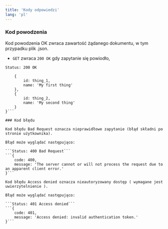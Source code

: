 ```yaml
---
title: 'Kody odpowiedzi'
lang: 'pl'
---
```


### Kod powodzenia

Kod powodzenia OK zwraca zawartość żądanego dokumentu, w tym przypadku plik .json.

* `GET` zwraca `200 OK` gdy zapytanie się powiodło,

```Status: 200 OK```
```{
    {
        id: thing_1,
        name: 'My first thing'
    },
    {
        id: thing_2,
        name: 'My second thing'
    }
}```

### Kod błędu

Kod błędu Bad Request oznacza nieprawidłowe zapytanie (błąd składni po stronie użytkownika).

Błąd może wyglądać następująco:

```Status: 400 Bad Request```
```{
    code: 400,
    message: 'The server cannot or will not process the request due to an apparent client error.'
}```

Kod błędu Access denied oznacza nieautoryzowany dostęp ( wymagane jest uwierzytelnienie ).

Błąd może wyglądać następująco:

```Status: 401 Access denied```
```{
    code: 401,
    message: 'Access denied: invalid authentication token.'
}```
